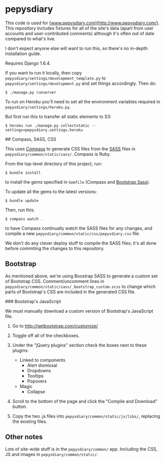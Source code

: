 pepysdiary
==========

This code is used for [www.pepysdiary.com](http://www.pepysdiary.com/). This repository includes fixtures for all of the site's data (apart from user accounts and user-contributed comments) although it's often out of date compared to what's live.

I don't expect anyone else will want to run this, so there's no in-depth installation guide.

Requires Django 1.6.4.

If you want to run it locally, then copy `pepysdiary/settings/development_template.py` to `pepysdiary/settings/development.py` and set things accordingly. Then do:

	$ ./manage.py runserver

To run on Heroku you'll need to set all the environment variables required in `pepysdiary/settings/heroku.py`.

But first run this to transfer all static elements to S3:

	$ heroku run ./manage.py collectstatic --settings=pepysdiary.settings.heroku

## Compass, SASS, CSS

This uses [Compass](http://compass-style.org/) to generate CSS files from the [SASS](http://sass-lang.com/) files in `pepysdiary/common/static/sass/`. Compass is Ruby.

From the top-level directory of this project, run:

	$ bundle install

to install the gems specified in `Gemfile` (Compass and [Bootstrap Sass](https://github.com/twbs/bootstrap-sass/)).

To update all the gems to the latest versions:

	$ bundle update

Then, run this:

	$ compass watch .

to have Compass continually watch the SASS files for any changes, and compile a new `pepysdiary/common/static/css/pepysdiary.css` file.

We don't do any clever deploy stuff to compile the SASS files; it's all done before commiting the changes to this repository.

## Bootstrap

As mentioned above, we're using Boostrap SASS to generate a custom set of Bootstrap CSS. Comment/uncomment lines in `pepysdiary/common/static/sass/_bootstrap_custom.scss` to change which parts of Bootstrap's CSS are included in the generated CSS file.

### Bootstrap's JavaScript

We must manually download a custom version of Bootstrap's JavaScript file.

1. Go to http://getbootstrap.com/customize/
2. Toggle off all of the checkboxes.
3. Under the "jQuery plugins" section check the boxes next to these plugins:

	* Linked to components
		* Alert dismissal
		* Dropdowns
		* Tooltips
		* Popovers
	* Magic
		* Collapse

4. Scroll to the bottom of the page and click the "Compile and Download" button.
5. Copy the two .js files into `pepysdiary/common/static/js/libs/`, replacing the existing files.


## Other notes

Lots of site-wide stuff is in the `pepysdiary/common/` app. Including the CSS, JS and images in `pepysdiary/common/static/`.
